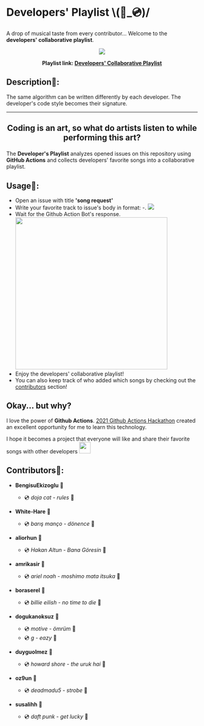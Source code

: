 # Developers' Playlist \\(📀_💿)/
A drop of musical taste from every contributor... Welcome to the **developers' collaborative playlist**. 
<p align="center"><img src="https://i.scdn.co/image/ab67706c0000bebb96a114f10dd59e0d961cfc08"/></p>

**<p align="center">Playlist link: [Developers' Collaborative Playlist](https://open.spotify.com/playlist/5iI16F6SXezeIcxFFTsXWb) </p>**

## Description🤖:
The same algorithm can be written differently by each developer. The developer's code style becomes their signature. 

---
**<p align="center">Coding is an art, so what do artists listen to while performing this art?</p>**
---

The **Developer's Playlist** analyzes opened issues on this repository using **GitHub Actions** and collects developers' favorite songs into a collaborative playlist. 

## Usage📖:
- Open an issue with title **'song request'**
- Write your favorite track to issue's body in format: <artist>-<song>.
  <img src="https://user-images.githubusercontent.com/57866851/145097376-2737eee3-f539-4f58-a036-9b9a0bba9dc1.png"/>
- Wait for the Github Action Bot's response.
  <img height="400" src="https://user-images.githubusercontent.com/57866851/145097734-a87a6ff0-b4bb-4da0-b94c-5d761f09b797.png"/>
- Enjoy the developers' collaborative playlist!
- You can also keep track of who added which songs by checking out the [contributors](#contributors) section! 
  
## Okay... but why?
I love the power of **Github Actions**. [2021 Github Actions Hackathon](https://dev.to/devteam/join-us-for-the-2021-github-actions-hackathon-on-dev-4hn4) created an excellent opportunity for me to learn this technology. 
  
I hope it becomes a project that everyone will like and share their favorite songs with other developers <img width="30" src="https://media.tenor.com/images/e79b3b95fd5663e36ce7499a54cdfeab/tenor.gif"/>
  
## Contributors🧠:

- **BengisuEkizoglu** 🧠
	- 💿 *doja cat* - *rules* 📀

- **White-Hare** 🧠
	- 💿 *barış manço* - *dönence* 📀

- **aliorhun** 🧠
	- 💿 *Hakan Altun* - *Bana Göresin* 📀

- **amrikasir** 🧠
	- 💿 *ariel noah* - *moshimo mata itsuka* 📀

- **boraserel** 🧠
	- 💿 *billie eilish* - *no time to die* 📀

- **dogukanoksuz** 🧠
	- 💿 *motive* - *ömrüm* 📀
	- 💿 *g* - *eazy* 📀

- **duyguolmez** 🧠
	- 💿 *howard shore* - *the uruk hai* 📀

- **oz9un** 🧠
	- 💿 *deadmadu5* - *strobe* 📀

- **susalihh** 🧠
	- 💿 *daft punk* - *get lucky* 📀
